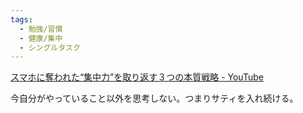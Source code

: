 ```yaml
---
tags:
  - 勉強/習慣
  - 健康/集中
  - シングルタスク
---
```

[スマホに奪われた“集中力”を取り返す３つの本質戦略 - YouTube](https://www.youtube.com/watch?v=_yT250M9rlQ)


今自分がやっていること以外を思考しない。つまりサティを入れ続ける。
